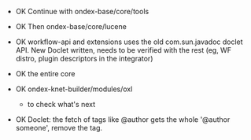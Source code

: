   * OK Continue with ondex-base/core/tools
  * OK Then ondex-base/core/lucene

  * OK workflow-api and extensions uses the old com.sun.javadoc doclet API.
		New Doclet written, needs to be verified with the rest (eg, WF distro,
		plugin descriptors in the integrator)
 
  * OK the entire core

  * OK ondex-knet-builder/modules/oxl
    * to check what's next

  * OK Doclet: the fetch of tags like @author gets the whole '@author someone',
    remove the tag.



   
